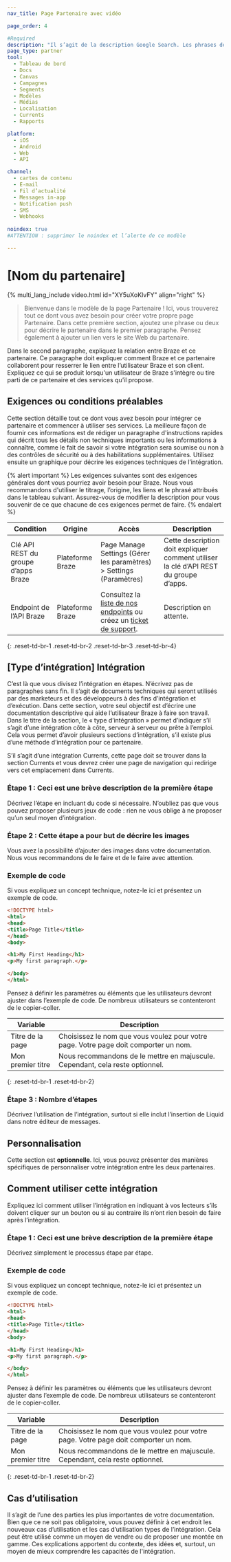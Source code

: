 ```yaml
---
nav_title: Page Partenaire avec vidéo

page_order: 4

#Required
description: "Il s’agit de la description Google Search. Les phrases de plus de 160 caractères seront tronquées… soyez concis !"
page_type: partner
tool:
  - Tableau de bord
  - Docs
  - Canvas
  - Campagnes
  - Segments
  - Modèles
  - Médias
  - Localisation
  - Currents
  - Rapports

platform:
  - iOS
  - Android
  - Web
  - API

channel:
  - cartes de contenu
  - E-mail
  - Fil d’actualité
  - Messages in-app
  - Notification push
  - SMS
  - Webhooks
  
noindex: true
#ATTENTION : supprimer le noindex et l’alerte de ce modèle

---
```


# [Nom du partenaire]

{% multi_lang_include video.html id="XY5uXoKIvFY" align="right" %}

> Bienvenue dans le modèle de la page Partenaire ! Ici, vous trouverez tout ce dont vous avez besoin pour créer votre propre page Partenaire. Dans cette première section, ajoutez une phrase ou deux pour décrire le partenaire dans le premier paragraphe. Pensez également à ajouter un lien vers le site Web du partenaire.

Dans le second paragraphe, expliquez la relation entre Braze et ce partenaire. Ce paragraphe doit expliquer comment Braze et ce partenaire collaborent pour resserrer le lien entre l’utilisateur Braze et son client. Expliquez ce qui se produit lorsqu'un utilisateur de Braze s'intègre ou tire parti de ce partenaire et des services qu’il propose.

## Exigences ou conditions préalables

Cette section détaille tout ce dont vous avez besoin pour intégrer ce partenaire et commencer à utiliser ses services. La meilleure façon de fournir ces informations est de rédiger un paragraphe d'instructions rapides qui décrit tous les détails non techniques importants ou les informations à connaître, comme le fait de savoir si votre intégration sera soumise ou non à des contrôles de sécurité ou à des habilitations supplémentaires. Utilisez ensuite un graphique pour décrire les exigences techniques de l’intégration.

{% alert important %}
Les exigences suivantes sont des exigences générales dont vous pourriez avoir besoin pour Braze. Nous vous recommandons d'utiliser le titrage, l’origine, les liens et le phrasé attribués dans le tableau suivant. Assurez-vous de modifier la description pour vous souvenir de ce que chacune de ces exigences permet de faire.
{% endalert %}

| Condition | Origine | Accès | Description |
|---|---|---|---|
|Clé API REST du groupe d’apps Braze | Plateforme Braze | Page Manage Settings (Gérer les paramètres) > Settings (Paramètres) | Cette description doit expliquer comment utiliser la clé d’API REST du groupe d’apps. |
|Endpoint de l’API Braze | Plateforme Braze | Consultez la [liste de nos endpoints]({{site.baseurl}}/developer_guide/rest_api/basics/#endpoints) ou créez un [ticket de support]({{site.baseurl}}/braze_support/). | Description en attente. |
{: .reset-td-br-1 .reset-td-br-2 .reset-td-br-3  .reset-td-br-4}

## [Type d’intégration] Intégration

C’est là que vous divisez l’intégration en étapes. N’écrivez pas de paragraphes sans fin. Il s’agit de documents techniques qui seront utilisés par des marketeurs et des développeurs à des fins d’intégration et d’exécution. Dans cette section, votre seul objectif est d’écrire une documentation descriptive qui aide l’utilisateur Braze à faire son travail. Dans le titre de la section, le « type d’intégration » permet d’indiquer s’il s’agit d’une intégration côte à côte, serveur à serveur ou prête à l’emploi. Cela vous permet d’avoir plusieurs sections d’intégration, s’il existe plus d’une méthode d’intégration pour ce partenaire.

S’il s’agit d’une intégration Currents, cette page doit se trouver dans la section Currents et vous devrez créer une page de navigation qui redirige vers cet emplacement dans Currents.

### Étape 1 : Ceci est une brève description de la première étape

Décrivez l’étape en incluant du code si nécessaire. N’oubliez pas que vous pouvez proposer plusieurs jeux de code : rien ne vous oblige à ne proposer qu’un seul moyen d’intégration.

### Étape 2 : Cette étape a pour but de décrire les images

Vous avez la possibilité d’ajouter des images dans votre documentation. Nous vous recommandons de le faire et de le faire avec attention.

### Exemple de code

Si vous expliquez un concept technique, notez-le ici et présentez un exemple de code.

```html
<!DOCTYPE html>
<html>
<head>
<title>Page Title</title>
</head>
<body>

<h1>My First Heading</h1>
<p>My first paragraph.</p>

</body>
</html>
```

Pensez à définir les paramètres ou éléments que les utilisateurs devront ajuster dans l’exemple de code. De nombreux utilisateurs se contenteront de le copier-coller.

| Variable | Description |
| -------- | ----------- |
| Titre de la page | Choisissez le nom que vous voulez pour votre page. Votre page doit comporter un nom. |
| Mon premier titre | Nous recommandons de le mettre en majuscule. Cependant, cela reste optionnel. |
{: .reset-td-br-1 .reset-td-br-2}


### Étape 3 : Nombre d’étapes

Décrivez l’utilisation de l’intégration, surtout si elle inclut l’insertion de Liquid dans notre éditeur de messages.

## Personnalisation

Cette section est **optionnelle**. Ici, vous pouvez présenter des manières spécifiques de personnaliser votre intégration entre les deux partenaires.

## Comment utiliser cette intégration

Expliquez ici comment utiliser l’intégration en indiquant à vos lecteurs s’ils doivent cliquer sur un bouton ou si au contraire ils n’ont rien besoin de faire après l’intégration.

### Étape 1 : Ceci est une brève description de la première étape

Décrivez simplement le processus étape par étape.

### Exemple de code

Si vous expliquez un concept technique, notez-le ici et présentez un exemple de code.

```html
<!DOCTYPE html>
<html>
<head>
<title>Page Title</title>
</head>
<body>

<h1>My First Heading</h1>
<p>My first paragraph.</p>

</body>
</html>
```

Pensez à définir les paramètres ou éléments que les utilisateurs devront ajuster dans l’exemple de code. De nombreux utilisateurs se contenteront de le copier-coller.

| Variable | Description |
| -------- | ----------- |
| Titre de la page | Choisissez le nom que vous voulez pour votre page. Votre page doit comporter un nom. |
| Mon premier titre | Nous recommandons de le mettre en majuscule. Cependant, cela reste optionnel. |
{: .reset-td-br-1 .reset-td-br-2}


## Cas d’utilisation

Il s’agit de l’une des parties les plus importantes de votre documentation. Bien que ce ne soit pas obligatoire, vous pouvez définir à cet endroit les nouveaux cas d’utilisation et les cas d’utilisation types de l’intégration. Cela peut être utilisé comme un moyen de vendre ou de proposer une montée en gamme. Ces explications apportent du contexte, des idées et, surtout, un moyen de mieux comprendre les capacités de l'intégration.
